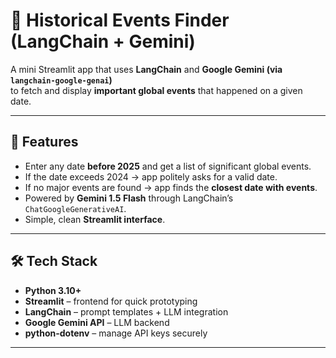 # 📅 Historical Events Finder (LangChain + Gemini)

A mini Streamlit app that uses **LangChain** and **Google Gemini (via `langchain-google-genai`)**  
to fetch and display **important global events** that happened on a given date.

---

## 🚀 Features
- Enter any date **before 2025** and get a list of significant global events.
- If the date exceeds 2024 → app politely asks for a valid date.
- If no major events are found → app finds the **closest date with events**.
- Powered by **Gemini 1.5 Flash** through LangChain’s `ChatGoogleGenerativeAI`.
- Simple, clean **Streamlit interface**.

---

## 🛠️ Tech Stack
- **Python 3.10+**
- **Streamlit** – frontend for quick prototyping
- **LangChain** – prompt templates + LLM integration
- **Google Gemini API** – LLM backend
- **python-dotenv** – manage API keys securely

---
